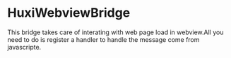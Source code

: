 # HuxiWebviewBridge
This bridge takes care of interating with web page load in webview.All you need to do is register a handler to handle the message come from javascripte.
